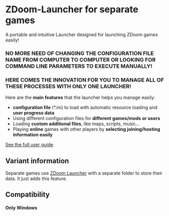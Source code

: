 # ZDoom-Launcher for separate games
A portable and intuitive Launcher designed for launching ZDoom games easily!

### NO MORE NEED OF CHANGING THE CONFIGURATION FILE NAME FROM COMPUTER TO COMPUTER OR LOOKING FOR COMMAND LINE PARAMETERS TO EXECUTE MANUALLY! 
### HERE COMES THE INNOVATION FOR YOU TO MANAGE ALL OF THESE PROCESSES WITH ONLY ONE LAUNCHER!
Here are the **main features** that the launcher helps you manage easily:
- **configuration file** (*.ini) to load with automatic resource loading and **user progress data**
- Using different configuration files for **different games/mods or users**
- Loading **custom additional files**, like maps, scripts, music...
- Playing **online** games with other players by **selecting joining/hosting information easily**

[See the full user guide](https://github.com/G-Polyverse-Jack/ZDoom-Launcher/blob/main/FULL_USER_GUIDE.md).

## Variant information
Separate games use [ZDoom Launcher](https://github.com/G-Polyverse-Jack/ZDoom-Launcher/releases/tag/ZDoom_Launcher) with a separate folder to store their data. It just adds this feature.

## Compatibility
#### Only **Windows**

